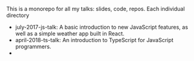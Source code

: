 This is a monorepo for all my talks: slides, code, repos. Each individual directory

- july-2017-js-talk: A basic introduction to new JavaScript features, as well as a simple weather app built in React.
- april-2018-ts-talk: An introduction to TypeScript for JavaScript programmers.
- 

